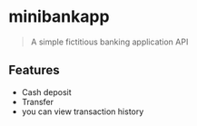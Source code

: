 # minibankapp

> A simple fictitious banking application API

## Features
- Cash deposit
- Transfer
- you can view transaction history